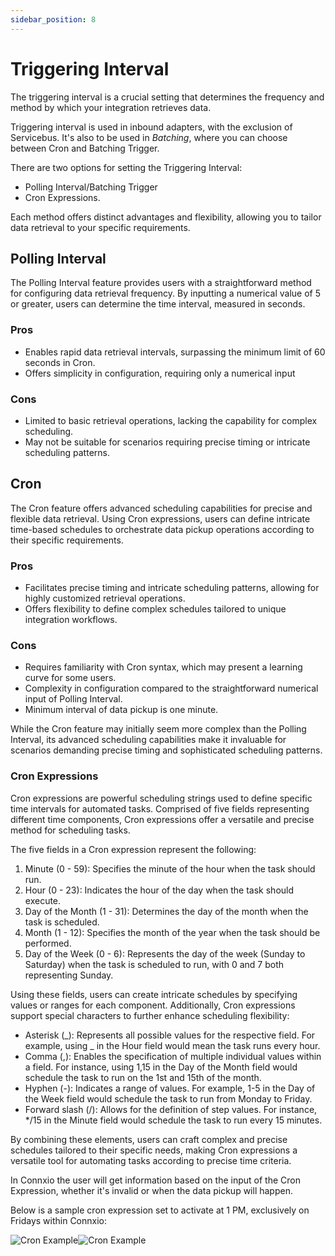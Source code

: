 ```yaml
---
sidebar_position: 8
---
```


# Triggering Interval

The triggering interval is a crucial setting that determines the frequency and method by which your integration retrieves data.

Triggering interval is used in inbound adapters, with the exclusion of Servicebus. It's also to be used in _Batching_, where you can choose between Cron and Batching Trigger.

There are two options for setting the Triggering Interval:

- Polling Interval/Batching Trigger
- Cron Expressions.

Each method offers distinct advantages and flexibility, allowing you to tailor data retrieval to your specific requirements.

## Polling Interval

The Polling Interval feature provides users with a straightforward method for configuring data retrieval frequency. By inputting a numerical value of 5 or greater, users can determine the time interval, measured in seconds.

### Pros

- Enables rapid data retrieval intervals, surpassing the minimum limit of 60 seconds in Cron.
- Offers simplicity in configuration, requiring only a numerical input

### Cons

- Limited to basic retrieval operations, lacking the capability for complex scheduling.
- May not be suitable for scenarios requiring precise timing or intricate scheduling patterns.

## Cron

The Cron feature offers advanced scheduling capabilities for precise and flexible data retrieval. Using Cron expressions, users can define intricate time-based schedules to orchestrate data pickup operations according to their specific requirements.

### Pros

- Facilitates precise timing and intricate scheduling patterns, allowing for highly customized retrieval operations.
- Offers flexibility to define complex schedules tailored to unique integration workflows.

### Cons

- Requires familiarity with Cron syntax, which may present a learning curve for some users.
- Complexity in configuration compared to the straightforward numerical input of Polling Interval.
- Minimum interval of data pickup is one minute.

While the Cron feature may initially seem more complex than the Polling Interval, its advanced scheduling capabilities make it invaluable for scenarios demanding precise timing and sophisticated scheduling patterns.

### Cron Expressions

Cron expressions are powerful scheduling strings used to define specific time intervals for automated tasks. Comprised of five fields representing different time components, Cron expressions offer a versatile and precise method for scheduling tasks.

The five fields in a Cron expression represent the following:

1. Minute (0 - 59): Specifies the minute of the hour when the task should run.
2. Hour (0 - 23): Indicates the hour of the day when the task should execute.
3. Day of the Month (1 - 31): Determines the day of the month when the task is scheduled.
4. Month (1 - 12): Specifies the month of the year when the task should be performed.
5. Day of the Week (0 - 6): Represents the day of the week (Sunday to Saturday) when the task is scheduled to run, with 0 and 7 both representing Sunday.

Using these fields, users can create intricate schedules by specifying values or ranges for each component. Additionally, Cron expressions support special characters to further enhance scheduling flexibility:

- Asterisk (_): Represents all possible values for the respective field. For example, using _ in the Hour field would mean the task runs every hour.
- Comma (,): Enables the specification of multiple individual values within a field. For instance, using 1,15 in the Day of the Month field would schedule the task to run on the 1st and 15th of the month.
- Hyphen (-): Indicates a range of values. For example, 1-5 in the Day of the Week field would schedule the task to run from Monday to Friday.
- Forward slash (/): Allows for the definition of step values. For instance, \*/15 in the Minute field would schedule the task to run every 15 minutes.

By combining these elements, users can craft complex and precise schedules tailored to their specific needs, making Cron expressions a versatile tool for automating tasks according to precise time criteria.

In Connxio the user will get information based on the input of the Cron Expression, whether it's invalid or when the data pickup will happen.

Below is a sample cron expression set to activate at 1 PM, exclusively on Fridays within Connxio:

![Cron Example](
/img/docs/cron-example-light.webp#light-only
)![Cron Example](
/img/docs/cron-example-dark.webp#dark-only
)
